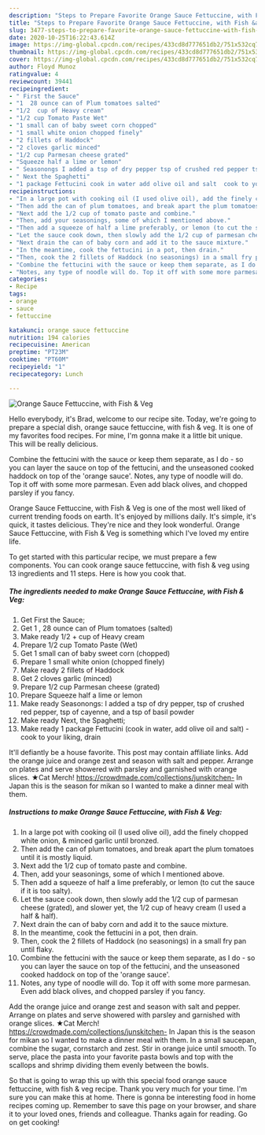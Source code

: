 ```yaml
---
description: "Steps to Prepare Favorite Orange Sauce Fettuccine, with Fish &amp;amp; Veg"
title: "Steps to Prepare Favorite Orange Sauce Fettuccine, with Fish &amp;amp; Veg"
slug: 3477-steps-to-prepare-favorite-orange-sauce-fettuccine-with-fish-and-amp-veg
date: 2020-10-25T16:22:43.614Z
image: https://img-global.cpcdn.com/recipes/433cd8d777651db2/751x532cq70/orange-sauce-fettuccine-with-fish-veg-recipe-main-photo.jpg
thumbnail: https://img-global.cpcdn.com/recipes/433cd8d777651db2/751x532cq70/orange-sauce-fettuccine-with-fish-veg-recipe-main-photo.jpg
cover: https://img-global.cpcdn.com/recipes/433cd8d777651db2/751x532cq70/orange-sauce-fettuccine-with-fish-veg-recipe-main-photo.jpg
author: Floyd Munoz
ratingvalue: 4
reviewcount: 39441
recipeingredient:
- " First the Sauce"
- "1  28 ounce can of Plum tomatoes salted"
- "1/2  cup of Heavy cream"
- "1/2 cup Tomato Paste Wet"
- "1 small can of baby sweet corn chopped"
- "1 small white onion chopped finely"
- "2 fillets of Haddock"
- "2 cloves garlic minced"
- "1/2 cup Parmesan cheese grated"
- "Squeeze half a lime or lemon"
- " Seasonongs I added a tsp of dry pepper tsp of crushed red pepper tsp of cayenne and a tsp of basil powder"
- " Next the Spaghetti"
- "1 package Fettucini cook in water add olive oil and salt  cook to your liking drain"
recipeinstructions:
- "In a large pot with cooking oil (I used olive oil), add the finely chopped white onion, &amp; minced garlic until bronzed."
- "Then add the can of plum tomatoes, and break apart the plum tomatoes until it is mostly liquid."
- "Next add the 1/2 cup of tomato paste and combine."
- "Then, add your seasonings, some of which I mentioned above."
- "Then add a squeeze of half a lime preferably, or lemon (to cut the sauce if it is too salty)."
- "Let the sauce cook down, then slowly add the 1/2 cup of parmesan cheese (grated), and slower yet, the 1/2 cup of heavy cream (I used a half &amp; half)."
- "Next drain the can of baby corn and add it to the sauce mixture."
- "In the meantime, cook the fettucini in a pot, then drain."
- "Then, cook the 2 fillets of Haddock (no seasonings) in a small fry pan until flaky."
- "Combine the fettucini with the sauce or keep them separate, as I do - so you can layer the sauce on top of the fettucini, and the unseasoned cooked haddock on top of the &#39;orange sauce&#39;."
- "Notes, any type of noodle will do. Top it off with some more parmesan. Even add black olives, and chopped parsley if you fancy."
categories:
- Recipe
tags:
- orange
- sauce
- fettuccine

katakunci: orange sauce fettuccine 
nutrition: 194 calories
recipecuisine: American
preptime: "PT23M"
cooktime: "PT60M"
recipeyield: "1"
recipecategory: Lunch

---
```



![Orange Sauce Fettuccine, with Fish &amp; Veg](https://img-global.cpcdn.com/recipes/433cd8d777651db2/751x532cq70/orange-sauce-fettuccine-with-fish-veg-recipe-main-photo.jpg)

Hello everybody, it's Brad, welcome to our recipe site. Today, we're going to prepare a special dish, orange sauce fettuccine, with fish &amp; veg. It is one of my favorites food recipes. For mine, I'm gonna make it a little bit unique. This will be really delicious.

Combine the fettucini with the sauce or keep them separate, as I do - so you can layer the sauce on top of the fettucini, and the unseasoned cooked haddock on top of the &#39;orange sauce&#39;. Notes, any type of noodle will do. Top it off with some more parmesan. Even add black olives, and chopped parsley if you fancy.

Orange Sauce Fettuccine, with Fish &amp; Veg is one of the most well liked of current trending foods on earth. It's enjoyed by millions daily. It's simple, it's quick, it tastes delicious. They're nice and they look wonderful. Orange Sauce Fettuccine, with Fish &amp; Veg is something which I've loved my entire life.


To get started with this particular recipe, we must prepare a few components. You can cook orange sauce fettuccine, with fish &amp; veg using 13 ingredients and 11 steps. Here is how you cook that.

<!--inarticleads1-->

##### The ingredients needed to make Orange Sauce Fettuccine, with Fish &amp; Veg:

1. Get  First the Sauce;
1. Get 1 , 28 ounce can of Plum tomatoes (salted)
1. Make ready 1/2 + cup of Heavy cream
1. Prepare 1/2 cup Tomato Paste (Wet)
1. Get 1 small can of baby sweet corn (chopped)
1. Prepare 1 small white onion (chopped finely)
1. Make ready 2 fillets of Haddock
1. Get 2 cloves garlic (minced)
1. Prepare 1/2 cup Parmesan cheese (grated)
1. Prepare Squeeze half a lime or lemon
1. Make ready  Seasonongs: I added a tsp of dry pepper, tsp of crushed red pepper, tsp of cayenne, and a tsp of basil powder
1. Make ready  Next, the Spaghetti;
1. Make ready 1 package Fettucini (cook in water, add olive oil and salt) - cook to your liking, drain


It&#39;ll defiantly be a house favorite. This post may contain affiliate links. Add the orange juice and orange zest and season with salt and pepper. Arrange on plates and serve showered with parsley and garnished with orange slices. ★Cat Merch! https://crowdmade.com/collections/junskitchen- In Japan this is the season for mikan so I wanted to make a dinner meal with them. 

<!--inarticleads2-->

##### Instructions to make Orange Sauce Fettuccine, with Fish &amp; Veg:

1. In a large pot with cooking oil (I used olive oil), add the finely chopped white onion, &amp; minced garlic until bronzed.
1. Then add the can of plum tomatoes, and break apart the plum tomatoes until it is mostly liquid.
1. Next add the 1/2 cup of tomato paste and combine.
1. Then, add your seasonings, some of which I mentioned above.
1. Then add a squeeze of half a lime preferably, or lemon (to cut the sauce if it is too salty).
1. Let the sauce cook down, then slowly add the 1/2 cup of parmesan cheese (grated), and slower yet, the 1/2 cup of heavy cream (I used a half &amp; half).
1. Next drain the can of baby corn and add it to the sauce mixture.
1. In the meantime, cook the fettucini in a pot, then drain.
1. Then, cook the 2 fillets of Haddock (no seasonings) in a small fry pan until flaky.
1. Combine the fettucini with the sauce or keep them separate, as I do - so you can layer the sauce on top of the fettucini, and the unseasoned cooked haddock on top of the &#39;orange sauce&#39;.
1. Notes, any type of noodle will do. Top it off with some more parmesan. Even add black olives, and chopped parsley if you fancy.


Add the orange juice and orange zest and season with salt and pepper. Arrange on plates and serve showered with parsley and garnished with orange slices. ★Cat Merch! https://crowdmade.com/collections/junskitchen- In Japan this is the season for mikan so I wanted to make a dinner meal with them. In a small saucepan, combine the sugar, cornstarch and zest. Stir in orange juice until smooth. To serve, place the pasta into your favorite pasta bowls and top with the scallops and shrimp dividing them evenly between the bowls. 

So that is going to wrap this up with this special food orange sauce fettuccine, with fish &amp; veg recipe. Thank you very much for your time. I'm sure you can make this at home. There is gonna be interesting food in home recipes coming up. Remember to save this page on your browser, and share it to your loved ones, friends and colleague. Thanks again for reading. Go on get cooking!
